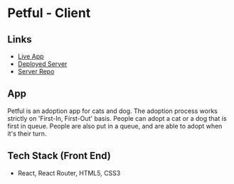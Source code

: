 # Petful - Client

## Links
- [Live App](https://petful.shiningjustice.now.sh)
- [Deployed Server](https://ancient-everglades-87501.herokuapp.com/api)
- [Server Repo](https://github.com/thinkful-ei-gecko/)

## App
Petful is an adoption app for cats and dog. The adoption process works strictly on 'First-In, First-Out' basis. People can adopt a cat or a dog that is first in queue. People are also put in a queue, and are able to adopt when it's their turn.

## Tech Stack (Front End)
- React, React Router, HTML5, CSS3